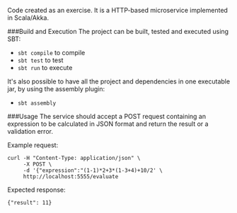 Code created as an exercise. It is a HTTP-based microservice implemented in Scala/Akka.

###Build and Execution
The project can be built, tested and executed using SBT:
* `sbt compile` to compile
* `sbt test` to test
* `sbt run` to execute

It's also possible to have all the project and dependencies in one executable jar, by using the assembly plugin:
* `sbt assembly`

###Usage
The service should accept a POST request containing an expression to be calculated in JSON format and return the result or a validation error.

Example request:

    curl -H "Content-Type: application/json" \
         -X POST \
         -d '{"expression":"(1-1)*2+3*(1-3+4)+10/2' \
         http://localhost:5555/evaluate
Expected response:

    {"result": 11}